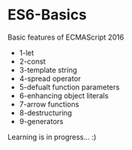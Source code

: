 # ES6-Basics
Basic features of ECMAScript 2016

- 1-let
- 2-const
- 3-template string
- 4-spread operator
- 5-defualt function parameters
- 6-enhancing object literals
- 7-arrow functions
- 8-destructuring
- 9-generators

Learning is in progress... :)
